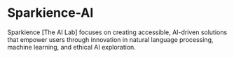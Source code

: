 # Sparkience-AI
Sparkience [The AI Lab] focuses on creating accessible, AI-driven solutions that empower users through innovation in natural language processing, machine learning, and ethical AI exploration.

